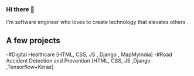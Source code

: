 ### Hi there 👋

<!--
**TejsinghDhaosriya/TejsinghDhaosriya** is a ✨ _special_ ✨ repository because its `README.md` (this file) appears on your GitHub profile.

Here are some ideas to get you started:

- 🔭 I’m currently working on ...
- 🌱 I’m currently learning ...
- 👯 I’m looking to collaborate on ...
- 🤔 I’m looking for help with ...
- 💬 Ask me about ...
- 📫 How to reach me: ...
- 😄 Pronouns: ...
- ⚡ Fun fact: ...

-->

I'm software engineer who loves to create technology that elevates others .

<!--
## Find me around the web

- [LinkedIn](https://www.linkedin.com/in/tejsingh-dhaosriya-4b19b5156/)
- [Stackoverflow](https://stackoverflow.com/users/11650868/tejsingh)
-   ![profileViews](https://en3zcgi7b3erui3.m.pipedream.net/?username=TejsinghDhaosriya)
-->
## A few projects

-#Digital Healthcare [HTML, CSS, JS , Django , MapMyIndia]
-#Road Accident Detection and Prevention [HTML, CSS, JS ,Django ,Tensorflow+Keras]





